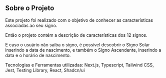 ## Sobre o Projeto

Este projeto foi realizado com o objetivo de conhecer as características associadas ao seu signo.

Então o projeto contém a descrição de características dos 12 signos.

E caso o usuário não saiba o signo, é possível descobrir o Signo Solar inserindo a data de nascimento, e também o Signo Ascendente, inserindo a data e o horário de nascimento.

Tecnologias e Ferramentas utilizadas: Next.js, Typescript, Tailwind CSS, Jest, Testing Library, React, Shadcn/ui
